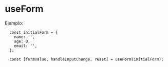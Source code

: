 # useForm

Ejemplo:
```
  const initialForm = {
    name: '',
    age: 0,
    email: '',
  };

  const [formValue, handleInputChange, reset] = useForm(initialForm);
```
